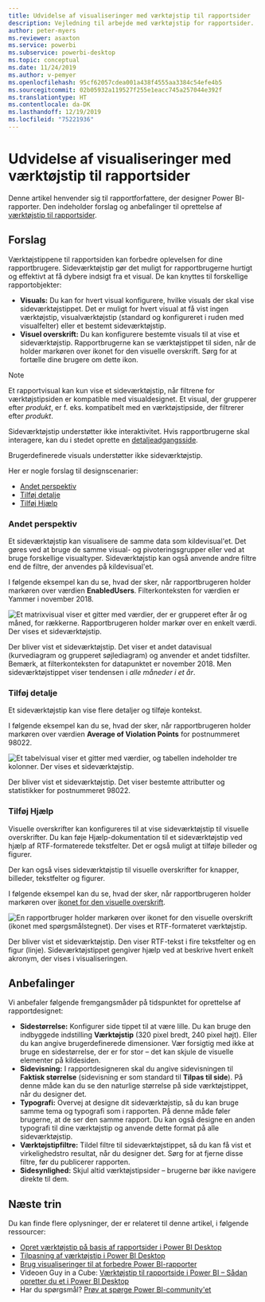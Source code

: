 ```yaml
---
title: Udvidelse af visualiseringer med værktøjstip til rapportsider
description: Vejledning til arbejde med værktøjstip for rapportsider.
author: peter-myers
ms.reviewer: asaxton
ms.service: powerbi
ms.subservice: powerbi-desktop
ms.topic: conceptual
ms.date: 11/24/2019
ms.author: v-pemyer
ms.openlocfilehash: 95cf62057cdea001a438f4555aa3384c54efe4b5
ms.sourcegitcommit: 02b05932a119527f255e1eacc745a257044e392f
ms.translationtype: HT
ms.contentlocale: da-DK
ms.lasthandoff: 12/19/2019
ms.locfileid: "75221936"
---
```

# <a name="extending-visuals-with-report-page-tooltips"></a>Udvidelse af visualiseringer med værktøjstip til rapportsider

Denne artikel henvender sig til rapportforfattere, der designer Power BI-rapporter. Den indeholder forslag og anbefalinger til oprettelse af [værktøjstip til rapportsider](../desktop-tooltips.md).

## <a name="suggestions"></a>Forslag

Værktøjstippene til rapportsiden kan forbedre oplevelsen for dine rapportbrugere. Sideværktøjstip gør det muligt for rapportbrugerne hurtigt og effektivt at få dybere indsigt fra et visual. De kan knyttes til forskellige rapportobjekter:

- **Visuals:** Du kan for hvert visual konfigurere, hvilke visuals der skal vise sideværktøjstippet. Det er muligt for hvert visual at få vist ingen værktøjstip, visualværktøjstip (standard og konfigureret i ruden med visualfelter) eller et bestemt sideværktøjstip.
- **Visuel overskrift:** Du kan konfigurere bestemte visuals til at vise et sideværktøjstip. Rapportbrugerne kan se værktøjstippet til siden, når de holder markøren over ikonet for den visuelle overskrift. Sørg for at fortælle dine brugere om dette ikon.

> [!NOTE]
> Et rapportvisual kan kun vise et sideværktøjstip, når filtrene for værktøjstipsiden er kompatible med visualdesignet. Et visual, der grupperer efter _produkt_, er f. eks. kompatibelt med en værktøjstipside, der filtrerer efter _produkt_.
>
> Sideværktøjstip understøtter ikke interaktivitet. Hvis rapportbrugerne skal interagere, kan du i stedet oprette en [detaljeadgangsside](../desktop-drillthrough.md).
>
> Brugerdefinerede visuals understøtter ikke sideværktøjstip.

Her er nogle forslag til designscenarier:

- [Andet perspektiv](#different-perspective)
- [Tilføj detalje](#add-detail)
- [Tilføj Hjælp](#add-help)

### <a name="different-perspective"></a>Andet perspektiv

Et sideværktøjstip kan visualisere de samme data som kildevisual'et. Det gøres ved at bruge de samme visual- og pivoteringsgrupper eller ved at bruge forskellige visualtyper. Sideværktøjstip kan også anvende andre filtre end de filtre, der anvendes på kildevisual'et.

I følgende eksempel kan du se, hvad der sker, når rapportbrugeren holder markøren over værdien **EnabledUsers**. Filterkonteksten for værdien er Yammer i november 2018.

![Et matrixvisual viser et gitter med værdier, der er grupperet efter år og måned, for rækkerne. Rapportbrugeren holder markør over en enkelt værdi. Der vises et sideværktøjstip.](media/report-page-tooltips/suggestion-different-perspective.png)

Der bliver vist et sideværktøjstip. Det viser et andet datavisual (kurvediagram og grupperet søjlediagram) og anvender et andet tidsfilter. Bemærk, at filterkonteksten for datapunktet er november 2018. Men sideværktøjstippet viser tendensen i _alle måneder i et år_.

### <a name="add-detail"></a>Tilføj detalje

Et sideværktøjstip kan vise flere detaljer og tilføje kontekst.

I følgende eksempel kan du se, hvad der sker, når rapportbrugeren holder markøren over værdien **Average of Violation Points** for postnummeret 98022.

![Et tabelvisual viser et gitter med værdier, og tabellen indeholder tre kolonner. Der vises et sideværktøjstip.](media/report-page-tooltips/suggestion-add-details.png)

Der bliver vist et sideværktøjstip. Det viser bestemte attributter og statistikker for postnummeret 98022.

### <a name="add-help"></a>Tilføj Hjælp

Visuelle overskrifter kan konfigureres til at vise sideværktøjstip til visuelle overskrifter. Du kan føje Hjælp-dokumentation til et sideværktøjstip ved hjælp af RTF-formaterede tekstfelter. Det er også muligt at tilføje billeder og figurer.

Der kan også vises sideværktøjstip til visuelle overskrifter for knapper, billeder, tekstfelter og figurer.

I følgende eksempel kan du se, hvad der sker, når rapportbrugeren holder markøren over [ikonet for den visuelle overskrift](../desktop-visual-elements-for-reports.md).

![En rapportbruger holder markøren over ikonet for den visuelle overskrift (ikonet med spørgsmålstegnet). Der vises et RTF-formateret værktøjstip.](media/report-page-tooltips/suggestion-add-help.png)

Der bliver vist et sideværktøjstip. Den viser RTF-tekst i fire tekstfelter og en figur (linje). Sideværktøjstippet gengiver hjælp ved at beskrive hvert enkelt akronym, der vises i visualiseringen.

## <a name="recommendations"></a>Anbefalinger

Vi anbefaler følgende fremgangsmåder på tidspunktet for oprettelse af rapportdesignet:

- **Sidestørrelse:** Konfigurer side tippet til at være lille. Du kan bruge den indbyggede indstilling **Værktøjstip** (320 pixel bredt, 240 pixel højt). Eller du kan angive brugerdefinerede dimensioner. Vær forsigtig med ikke at bruge en sidestørrelse, der er for stor – det kan skjule de visuelle elementer på kildesiden.
- **Sidevisning:** I rapportdesigneren skal du angive sidevisningen til **Faktisk størrelse** (sidevisning er som standard til **Tilpas til side**). På denne måde kan du se den naturlige størrelse på side værktøjstippet, når du designer det.
- **Typografi:** Overvej at designe dit sideværktøjstip, så du kan bruge samme tema og typografi som i rapporten. På denne måde føler brugerne, at de ser den samme rapport. Du kan også designe en anden typografi til dine værktøjstip og anvende dette format på alle sideværktøjstip.
- **Værktøjstipfiltre:** Tildel filtre til sideværktøjstippet, så du kan få vist et virkelighedstro resultat, når du designer det. Sørg for at fjerne disse filtre, før du publicerer rapporten.
- **Sidesynlighed:** Skjul altid værktøjstipsider – brugerne bør ikke navigere direkte til dem.

## <a name="next-steps"></a>Næste trin

Du kan finde flere oplysninger, der er relateret til denne artikel, i følgende ressourcer:

- [Opret værktøjstip på basis af rapportsider i Power BI Desktop](../desktop-tooltips.md)
- [Tilpasning af værktøjstip i Power BI Desktop](../desktop-custom-tooltips.md)
- [Brug visualiseringer til at forbedre Power BI-rapporter](../desktop-visual-elements-for-reports.md)
- Videoen Guy in a Cube: [Værktøjstip til rapportside i Power BI – Sådan opretter du et i Power BI Desktop](https://www.youtube.com/watch?v=URTA7JZsAtw)
- Har du spørgsmål? [Prøv at spørge Power BI-community'et](https://community.powerbi.com/)
